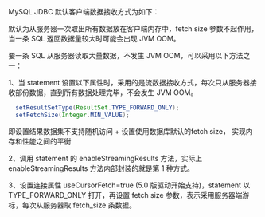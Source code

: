 MySQL JDBC 默认客户端数据接收方式为如下：

默认为从服务器一次取出所有数据放在客户端内存中，fetch size 参数不起作用，当一条 SQL 返回数据量较大时可能会出现 JVM OOM。

要一条 SQL 从服务器读取大量数据，不发生 JVM OOM，可以采用以下方法之一：

1、当 statement 设置以下属性时，采用的是流数据接收方式，每次只从服务器接收部份数据，直到所有数据处理完毕，不会发生 JVM OOM。

```java
  setResultSetType(ResultSet.TYPE_FORWARD_ONLY); 
  setFetchSize(Integer.MIN_VALUE);
```


即设置结果数据集不支持随机访问 + 设置使用数据库默认的fetch size， 实现内存和性能之间的平衡

2、调用 statement 的 enableStreamingResults 方法，实际上 enableStreamingResults 方法内部封装的就是第 1 种方式。

3、设置连接属性 useCursorFetch=true (5.0 版驱动开始支持)，statement 以 TYPE_FORWARD_ONLY 打开，再设置 fetch size 参数，表示采用服务器端游标，每次从服务器取 fetch_size 条数据。